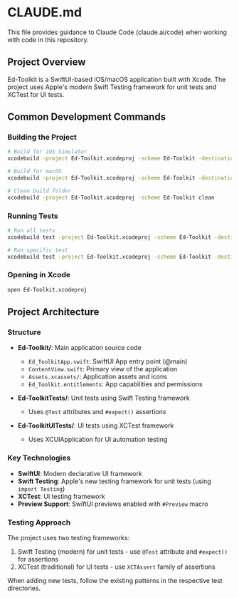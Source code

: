# CLAUDE.md

This file provides guidance to Claude Code (claude.ai/code) when working with code in this repository.

## Project Overview

Ed-Toolkit is a SwiftUI-based iOS/macOS application built with Xcode. The project uses Apple's modern Swift Testing framework for unit tests and XCTest for UI tests.

## Common Development Commands

### Building the Project
```bash
# Build for iOS Simulator
xcodebuild -project Ed-Toolkit.xcodeproj -scheme Ed-Toolkit -destination 'platform=iOS Simulator,name=iPhone 15' build

# Build for macOS
xcodebuild -project Ed-Toolkit.xcodeproj -scheme Ed-Toolkit -destination 'platform=macOS' build

# Clean build folder
xcodebuild -project Ed-Toolkit.xcodeproj -scheme Ed-Toolkit clean
```

### Running Tests
```bash
# Run all tests
xcodebuild test -project Ed-Toolkit.xcodeproj -scheme Ed-Toolkit -destination 'platform=iOS Simulator,name=iPhone 15'

# Run specific test
xcodebuild test -project Ed-Toolkit.xcodeproj -scheme Ed-Toolkit -destination 'platform=iOS Simulator,name=iPhone 15' -only-testing:Ed-ToolkitTests/Ed_ToolkitTests/example
```

### Opening in Xcode
```bash
open Ed-Toolkit.xcodeproj
```

## Project Architecture

### Structure
- **Ed-Toolkit/**: Main application source code
  - `Ed_ToolkitApp.swift`: SwiftUI App entry point (@main)
  - `ContentView.swift`: Primary view of the application
  - `Assets.xcassets/`: Application assets and icons
  - `Ed_Toolkit.entitlements`: App capabilities and permissions

- **Ed-ToolkitTests/**: Unit tests using Swift Testing framework
  - Uses `@Test` attributes and `#expect()` assertions

- **Ed-ToolkitUITests/**: UI tests using XCTest framework
  - Uses XCUIApplication for UI automation testing

### Key Technologies
- **SwiftUI**: Modern declarative UI framework
- **Swift Testing**: Apple's new testing framework for unit tests (using `import Testing`)
- **XCTest**: UI testing framework
- **Preview Support**: SwiftUI previews enabled with `#Preview` macro

### Testing Approach
The project uses two testing frameworks:
1. Swift Testing (modern) for unit tests - use `@Test` attribute and `#expect()` for assertions
2. XCTest (traditional) for UI tests - use `XCTAssert` family of assertions

When adding new tests, follow the existing patterns in the respective test directories.